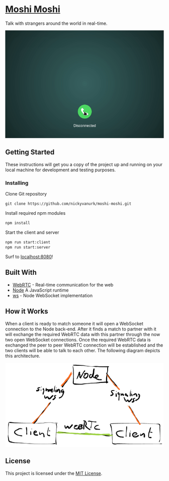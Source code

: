 # [Moshi Moshi](https://urk-moshi-moshi.herokuapp.com/)

Talk with strangers around the world in real-time.

![Moshi Moshi Demo](docs/moshimoshi.gif)

## Getting Started

These instructions will get you a copy of the project up and running on your local machine for development and testing purposes.

### Installing

Clone Git repository

```
git clone https://github.com/nickyvanurk/moshi-moshi.git
```

Install required npm modules

```
npm install
```

Start the client and server

```
npm run start:client
npm run start:server
```

Surf to [localhost:8080](http://localhost:8080)!

## Built With

* [WebRTC](https://webrtc.org/) - Real-time communication for the web
* [Node](https://nodejs.org/en/about/) A JavaScript runtime
* [ws](https://github.com/websockets/ws) - Node WebSocket implementation

## How it Works

When a client is ready to match someone it will open a WebSocket connection to the Node back-end. After it finds a match to partner with it will exchange the required WebRTC data with this partner through the now two open WebSocket connections. Once the required WebRTC data is exchanged the peer to peer WebRTC connection will be established and the two clients will be able to talk to each other. The following diagram depicts this architecture.

![Architecture diagram](docs/architecture.png)

## License

This project is licensed under the [MIT License](./LICENSE.md).
